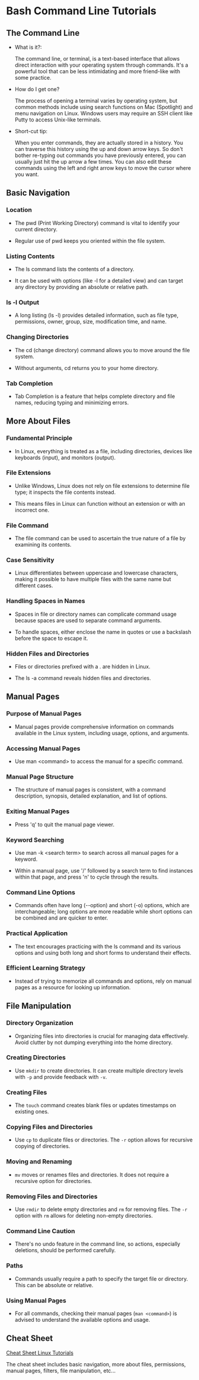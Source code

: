 # Bash Command Line Tutorials

## The Command Line

* What is it?:

  The command line, or terminal, is a text-based interface that allows direct interaction with your operating system through commands. It's a powerful tool that can be less intimidating and more friend-like with some practice.

* How do I get one?

  The process of opening a terminal varies by operating system, but common methods include using search functions on Mac (Spotlight) and menu navigation on Linux. Windows users may require an SSH client like Putty to access Unix-like terminals.

* Short-cut tip:

  When you enter commands, they are actually stored in a history. You can traverse this history using the up and down arrow keys. So don't bother re-typing out commands you have previously entered, you can usually just hit the up arrow a few times. You can also edit these commands using the left and right arrow keys to move the cursor where you want.

## Basic Navigation

### Location

* The pwd (Print Working Directory) command is vital to identify your current directory.

* Regular use of pwd keeps you oriented within the file system.

### Listing Contents

* The ls command lists the contents of a directory.

* It can be used with options (like -l for a detailed view) and can target any directory by providing an absolute or relative path.

### ls -l Output

* A long listing (ls -l) provides detailed information, such as file type, permissions, owner, group, size, modification time, and name.

### Changing Directories

* The cd (change directory) command allows you to move around the file system.

* Without arguments, cd returns you to your home directory.

### Tab Completion

* Tab Completion is a feature that helps complete directory and file names, reducing typing and minimizing errors.

## More About Files

### Fundamental Principle

* In Linux, everything is treated as a file, including directories, devices like keyboards (input), and monitors (output).

### File Extensions

* Unlike Windows, Linux does not rely on file extensions to determine file type; it inspects the file contents instead.

* This means files in Linux can function without an extension or with an incorrect one.

### File Command

* The file command can be used to ascertain the true nature of a file by examining its contents.

### Case Sensitivity

* Linux differentiates between uppercase and lowercase characters, making it possible to have multiple files with the same name but different cases.

### Handling Spaces in Names

* Spaces in file or directory names can complicate command usage because spaces are used to separate command arguments.

* To handle spaces, either enclose the name in quotes or use a backslash before the space to escape it.

### Hidden Files and Directories

* Files or directories prefixed with a . are hidden in Linux.

* The ls -a command reveals hidden files and directories.

## Manual Pages

### Purpose of Manual Pages

* Manual pages provide comprehensive information on commands available in the Linux system, including usage, options, and arguments.

### Accessing Manual Pages

* Use man \<command> to access the manual for a specific command.

### Manual Page Structure

* The structure of manual pages is consistent, with a command description, synopsis, detailed explanation, and list of options.

### Exiting Manual Pages

* Press 'q' to quit the manual page viewer.

### Keyword Searching

* Use man -k \<search term> to search across all manual pages for a keyword.

* Within a manual page, use '/' followed by a search term to find instances within that page, and press 'n' to cycle through the results.

### Command Line Options

* Commands often have long (--option) and short (-o) options, which are interchangeable; long options are more readable while short options can be combined and are quicker to enter.

### Practical Application

* The text encourages practicing with the ls command and its various options and using both long and short forms to understand their effects.

### Efficient Learning Strategy

* Instead of trying to memorize all commands and options, rely on manual pages as a resource for looking up information.

## File Manipulation

### Directory Organization

* Organizing files into directories is crucial for managing data effectively. Avoid clutter by not dumping everything into the home directory.

### Creating Directories

* Use `mkdir` to create directories. It can create multiple directory levels with `-p` and provide feedback with `-v`.

### Creating Files

* The `touch` command creates blank files or updates timestamps on existing ones.

### Copying Files and Directories

* Use `cp` to duplicate files or directories. The `-r` option allows for recursive copying of directories.

### Moving and Renaming

* `mv` moves or renames files and directories. It does not require a recursive option for directories.

### Removing Files and Directories

* Use `rmdir` to delete empty directories and `rm` for removing files. The `-r` option with `rm` allows for deleting non-empty directories.

### Command Line Caution

* There's no undo feature in the command line, so actions, especially deletions, should be performed carefully.

### Paths

* Commands usually require a path to specify the target file or directory. This can be absolute or relative.

### Using Manual Pages

* For all commands, checking their manual pages (`man <command>`) is advised to understand the available options and usage.

## Cheat Sheet

[Cheat Sheet Linux Tutorials](https://ryanstutorials.net/linuxtutorial/cheatsheet.php)

The cheat sheet includes basic navigation, more about files, permissions, manual pages, filters, file manipulation, etc...
